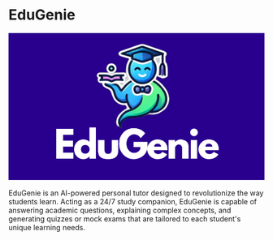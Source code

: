 # EduGenie
![EduGenie Logo](edugenielogo.png)


EduGenie is an AI-powered personal tutor designed to revolutionize the way students learn. Acting as a 24/7 study companion, EduGenie is capable of answering academic questions, explaining complex concepts, and generating quizzes or mock exams that are tailored to each student's unique learning needs.
